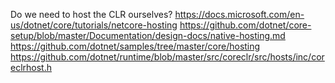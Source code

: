 
Do we need to host the CLR ourselves?
https://docs.microsoft.com/en-us/dotnet/core/tutorials/netcore-hosting
https://github.com/dotnet/core-setup/blob/master/Documentation/design-docs/native-hosting.md
https://github.com/dotnet/samples/tree/master/core/hosting
https://github.com/dotnet/runtime/blob/master/src/coreclr/src/hosts/inc/coreclrhost.h
